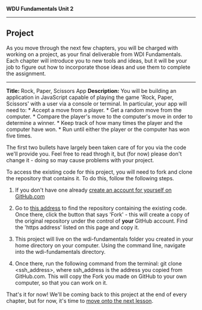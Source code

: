 **WDU Fundamentals Unit 2**

---

## Project

As you move through the next few chapters, you will be charged with working on a project, as your final deliverable from WDI Fundamentals. Each chapter will introduce you to new tools and ideas, but it will be your job to figure out how to incorporate those ideas and use them to complete the assignment.

- - - 

**Title:** Rock, Paper, Scissors App
**Description:**
  You will be building an application in JavaScript capable of playing the game 'Rock, Paper, Scissors' with a user via a console or terminal. In particular, your app will need to:
    * Accept a move from a player.
    * Get a random move from the computer.
    * Compare the player's move to the computer's move in order to determine a winner.
    * Keep track of how many times the player and the computer have won.
    * Run until either the player or the computer has won five times.

  The first two bullets have largely been taken care of for you via the code we'll provide you. Feel free to read throgh it, but (for now) please don't change it - doing so may cause problems with your project.

To access the existing code for this project, you will need to fork and clone the repository that contains it. To do this, follow the following steps.

1. If you don't have one already [create an account for yourself on GitHub.com](./08_exercise.md)

2. Go to [this address]() to find the repository containing the existing code. Once there, click the button that says 'Fork' - this will create a copy of the original repository under the control of **your** GitHub account. Find the 'https address' listed on this page and copy it.

3. This project will live on the wdi-fundamentals folder you created in your home directory on your computer. Using the command line, navigate into the wdi-fundamentals directory.

4. Once there, run the following command from the terminal: git clone <ssh_address>, where ssh_address is the address you copied from GitHub.com. This will copy the Fork you made on GitHub to your own computer, so that you can work on it.

That's it for now! We'll be coming back to this project at the end of every chapter, but for now, it's time to [move onto the next lesson]().
